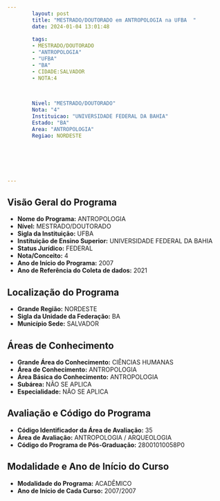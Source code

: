 ```yaml
---
        layout: post
        title: "MESTRADO/DOUTORADO em ANTROPOLOGIA na UFBA  "
        date: 2024-01-04 13:01:48
     
        tags:
        - MESTRADO/DOUTORADO
        - "ANTROPOLOGIA"
        - "UFBA"
        - "BA"
        - CIDADE:SALVADOR
        - NOTA:4
        
       

        Nivel: "MESTRADO/DOUTORADO"
        Nota: "4"
        Instituicao: "UNIVERSIDADE FEDERAL DA BAHIA"
        Estado: "BA"
        Area: "ANTROPOLOGIA"
        Regiao: NORDESTE
        
        
        
        
        
        
---
```

## Visão Geral do Programa
- **Nome do Programa:** ANTROPOLOGIA
- **Nível:** MESTRADO/DOUTORADO
- **Sigla da Instituição:** UFBA
- **Instituição de Ensino Superior:** UNIVERSIDADE FEDERAL DA BAHIA
- **Status Jurídico:** FEDERAL
- **Nota/Conceito:** 4
- **Ano de Início do Programa:** 2007
- **Ano de Referência do Coleta de dados:** 2021

## Localização do Programa
- **Grande Região:** NORDESTE
- **Sigla da Unidade da Federação:** BA
- **Município Sede:** SALVADOR

## Áreas de Conhecimento
- **Grande Área do Conhecimento:** CIÊNCIAS HUMANAS
- **Área de Conhecimento:** ANTROPOLOGIA
- **Área Básica do Conhecimento:** ANTROPOLOGIA
- **Subárea:** NÃO SE APLICA
- **Especialidade:** NÃO SE APLICA

## Avaliação e Código do Programa
- **Código Identificador da Área de Avaliação:** 35
- **Área de Avaliação:** ANTROPOLOGIA / ARQUEOLOGIA
- **Código do Programa de Pós-Graduação:** 28001010058P0


## Modalidade e Ano de Início do Curso
- **Modalidade do Programa:** ACADÊMICO
- **Ano de Início de Cada Curso:** 2007/2007
